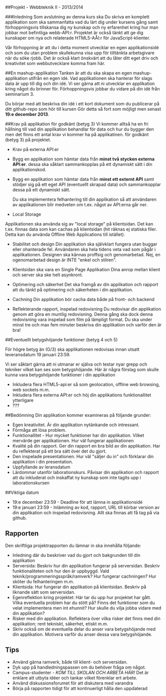 ##Projekt - Webbteknik II - 2013/2014

###Inledning
Som avslutning av denna kurs ska Du skriva en komplett applikation som ska sammanfatta vad du lärt dig under kursens gång samt förhoppningsvis tillskansa dig ny kunskap och ny erfarenhet kring hur man jobbar mot befintliga webb-API:r. Projektet är också tänkt att ge dig kunskaper om nya och relaterade HTML5-AÅI:r för JavaScript-klienter.

Vår förhoppning är att du i detta moment utvecklar en egen applikationsidé och som du utan problem skullekunna visa upp för tilltänkta arbetsgivare när du söke rjobb. Det är också klart önskvärt att du låter ditt eget driv och kreativitet som webbutvecklare komma fram här.

##En mashup-applikation
Tanken är att du ska skapa en egen mashup-applikation utifrån en egen idé. Vad applikationen ska hanterar för slags data är upp till dig och din idé. Vi ser gärna att ni utvecklar en applikation kring något du brinner för. Förhoppningsvis jobbar du vidare på din idé från seminarium 3.

Du börjar med att beskriva din idé i ett kort dokument som du publicerar på ditt github-repo som hör till kursen
Gör detta så fort som möjligt men senast **19:e december 2013**.

##Krav på applikation för godkänt (betyg 3)
Vi kommer alltså ha en fri hållning till vad din applikation behandlar för data och hur du bygger den men det finns ett antal krav vi kommer ha på applikatinen. för godkänt (betyg 3) på projektet.

* Krav på externa API:er

- Bygg en applikation som hämtar data från **minst två stycken externa API:er**. dessa ska såklart sammankopplas på ett dynamiskt sätt i din applikationskod.
- Bygg en applikation som hämtar data från **minst ett externt API** samt stödjer sig på ett eget API (eventuellt skrapad data) och sammankopplar dessa på ett dynamiskt sätt.

	Du ska implementera felhantering till din applikation så att användaren av applikationen blir medveten om t.ex. något 	av API:erna går ner.


* Local Storage

Applikationen ska använda sig av "local storage" på klientsidan. Det kan t.ex. finnas data som kan cachas på klientsidan (hit räknas ej statiska filer. Detta kan du använda Offline Web Applications till istället).

* Stabilitet och design
Din applikation ska självklart fungera utan buggar eller ohanterade fel. Användaren ska hela tidens veta vad som pågår i applikationen.
Designen ska kännas proffsig och genomarbetad. Nej, en ogenomarbetad design är INTE "enkel och stilren".

* Klientsidan ska vara en Single Page Applikation
Dina anrop mellan klient och server ska ske helt asynkront.

* Optimering och säkerhet
Det ska framgå av din applikation och rapport att du tänkt på optimering och säkerheten i din applikation.


* Cachning
Din applikation bör cacha data både på front- och backend

* Reflekterande rapport, inspelad redovisning
Du redovisar din applikation genom att göra en muntlig redovisning. Denna gång ska dock denna redovisning vara inspelad som film på lämpligt format. Du ska under minst tre och max fem minuter beskriva din applikation och varför den är bra! 


##Eventuellt betygshöjande funktioner (betyg 4 och 5)

För högre betyg än (G/3) ska applikationen redovisas innan utsatt leveransdatum 19 januari 23:59.

Vi ser såklart gärna att ni utmanar er själva och testar nyar grepp och tekniker vilket kan ses som betygshöjande. Här är några förslag som skulle kunna vara betygshöjande funktioner i din applikation

* Inkludera flera HTML5-api:er så som geolocation, offline web browsing, web sockets m.m.
* Inkludera flera externa API:er och höj din applikations funktionallitet ytterligare
* ???

##Bedömning
Din applikation kommer examineras på följande grunder:

* Egen kreativitet. Är din applikation nytänkande och intressant.
* Förmåga att lösa problem.
* Funktionallitet - Hur mycket funktioner har din applikation. Vilket mervärde ger applikationen. Hur väl fungerar applikationen
* Kvalité på din rapport. Ger din rapport en bra bild av din applikation. Har du reflekterat på ett bra sätt över det du gjort.
* Den inspelade presentationen. Hur väl "säljer du in" och förklarar din applikation i din presentation.
* Uppfyllande av leransdatum
* Lärdommar utanför laborationskurs. Påvisar din applikation och rapport att du inkluderat och inskaffat ny kunskap som inte tagits upp i laborationskursen


##Viktiga datum
* 19:e december 23:59 - Deadline för att lämna in applikationsidé
* 19:e januari 23:59 - Inlämning av kod, rapport, URL till körbar version av din applikation och inspelad redovisning. Allt ska finnas att få tag på via github.

## Rapporten
Den skriftliga projektrapporten du lämnar in ska innehålla följande:

- Inledning där du beskriver vad du gjort och bakgrunden till din applikation
- Serversida: Beskriv hur din applikation fungerar på serversidan. Beskriv funktionaliteten och hur den är uppbyggd. Vald teknik/programmeringsspråk/ramverk? Hur fungerar cachningen? Hur sköter du felhanteringen m.m.
- Klientsida: Hur fungerar din applikation på klientsidan. Beskriv på liknande sätt som serversidan.
- Egenreflektion kring projektet: Här tar du upp hur projektet har gått. Vilka eventuella problem har du stött på? Finns det funktioner som du velat implementera men int ehunnit? Hur skulle du vilja jobba vidare med din applikation?
- Risker med din applikation. Reflektera över vilka risker det finns med din applikation; rent tekniskt, säkerhet, etiskt m.m.
- Skriv också om de eventuella delar du anser vara betygshöjande med din applikation. Motivera varför du anser dessa vara betygshöjande.

## Tips
- Använd gärna ramverk, både till klient- och serversidan.
- Dyk upp på handledningspassen om du behöver fråga om något.
- Campus-studenter - *KOM TILL SKOLAN OCH ARBETA HÄR!* Det är enklare att utbyta idéer och tankar vilket förenklar ert arbete.
- Använd diskussionsforumet för att diskutera med varandra
- Börja på rapporten tidigt för att kontinuerligt hålla den uppdaterad

